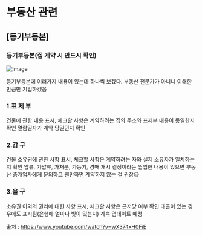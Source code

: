 
# 부동산 관련
## [등기부등본]
### 등기부등본(집 계약 시 반드시 확인)
![image](https://user-images.githubusercontent.com/44331989/141029534-284650de-952e-4b39-8b70-4eab4df42e5f.png) <br>

등기부등본에 여러가지 내용이 있는데 하나씩 보겠다.
부동산 전문가가 아니니 이해한 만큼만 기입하겠음

### 1.표 제 부
건물에 관한 내용 표시, 체크할 사항은 계약하려는 집의 주소와 표제부 내용이 동일한지 확인
열람일자가 계약 당일인지 확인

### 2.갑 구
건물 소유권에 관한 사항 표시, 체크할 사항은 계약하려는 자와 실제 소유자가 일치하는 지 확인
압류, 가압류, 가처분, 가등기, 경매 개시 결정이라는 찝찝한 내용이 있으면 부동산 중개업자에게 문의하고
웬만하면 계약하지 않는 걸 권장😒

### 3.을 구 
소유권 이외의 권리에 대한 사항 표시, 체크할 사항은 근저당 여부 확인
대출이 있는 경우에도 표시됨(은행에 얼마나 빚이 있는지)
계속 업데이트 예정



출처 : https://www.youtube.com/watch?v=wX374xH0FiE <br>




